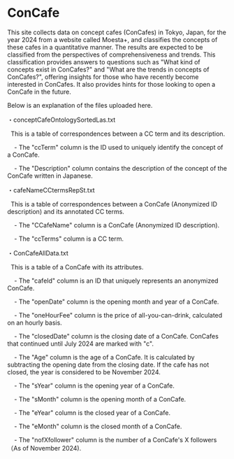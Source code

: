 # ConCafe
This site collects data on concept cafes (ConCafes) in Tokyo, Japan, for the year 2024 from a website called Moesta+, and classifies the concepts of these cafes in a quantitative manner. The results are expected to be classified from the perspectives of comprehensiveness and trends. This classification provides answers to questions such as "What kind of concepts exist in ConCafes?" and "What are the trends in concepts of ConCafes?", offering insights for those who have recently become interested in ConCafes. It also provides hints for those looking to open a ConCafe in the future.

Below is an explanation of the files uploaded here.

・conceptCafeOntologySortedLas.txt<p>
&nbsp;&nbsp;This is a table of correspondences between a CC term and its description. <p>
&nbsp;&nbsp;&nbsp;&nbsp;- The "ccTerm" column is the ID used to uniquely identify the concept of a ConCafe.<p>
&nbsp;&nbsp;&nbsp;&nbsp;- The "Description" column contains the description of the concept of the ConCafe written in Japanese.<p>

・cafeNameCCtermsRepSt.txt<p>
&nbsp;&nbsp;This is a table of correspondences between a ConCafe (Anonymized ID description) and its annotated CC terms. <p>
&nbsp;&nbsp;&nbsp;&nbsp;- The "CCafeName" column is a ConCafe (Anonymized ID description). <p>
&nbsp;&nbsp;&nbsp;&nbsp;- The "ccTerms" column is a CC term. <p>

・ConCafeAllData.txt<p>
&nbsp;&nbsp;This is a table of a ConCafe with its attributes. <p>
&nbsp;&nbsp;&nbsp;&nbsp;- The "cafeId" column is an ID that uniquely represents an anonymized ConCafe.<p>
&nbsp;&nbsp;&nbsp;&nbsp;- The "openDate" column is the opening month and year of a ConCafe.<p>
&nbsp;&nbsp;&nbsp;&nbsp;- The "oneHourFee" column is the price of all-you-can-drink, calculated on an hourly basis.<p>
&nbsp;&nbsp;&nbsp;&nbsp;- The "closedDate" column is the closing date of a ConCafe. ConCafes that continued until July 2024 are marked with "c".<p>
&nbsp;&nbsp;&nbsp;&nbsp;- The "Age" column is the age of a ConCafe. It is calculated by subtracting the opening date from the closing date. If the cafe has not closed, the year is considered to be November 2024.<p>
&nbsp;&nbsp;&nbsp;&nbsp;- The "sYear" column is the opening year of a ConCafe.<p>
&nbsp;&nbsp;&nbsp;&nbsp;- The "sMonth" column is the opening month of a ConCafe.<p>
&nbsp;&nbsp;&nbsp;&nbsp;- The "eYear" column is the closed year of a ConCafe.<p>
&nbsp;&nbsp;&nbsp;&nbsp;- The "eMonth" column is the closed month of a ConCafe.<p>
&nbsp;&nbsp;&nbsp;&nbsp;- The "nofXfollower" column is the number of a ConCafe's X followers（As of November 2024).<p>



